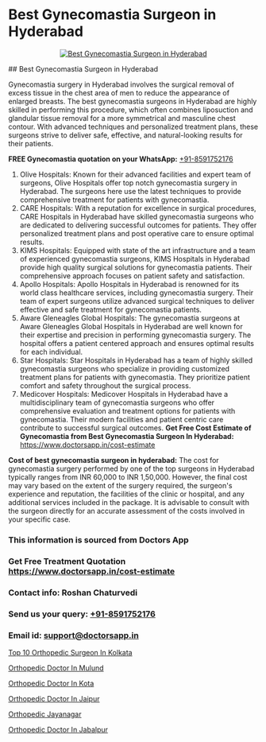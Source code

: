 # Best Gynecomastia Surgeon in Hyderabad

<p align="center">
  <a href="null">
    <img src="null" alt="Best Gynecomastia Surgeon in Hyderabad">
  </a>
</p>
## Best Gynecomastia Surgeon in Hyderabad

Gynecomastia surgery in Hyderabad involves the surgical removal of excess tissue in the chest area of men to reduce the appearance of enlarged breasts. The best gynecomastia surgeons in Hyderabad are highly skilled in performing this procedure, which often combines liposuction and glandular tissue removal for a more symmetrical and masculine chest contour. With advanced techniques and personalized treatment plans, these surgeons strive to deliver safe, effective, and natural-looking results for their patients.

**FREE Gynecomastia quotation on your WhatsApp:**  [+91-8591752176](https://api.whatsapp.com/send?phone=8591752176)

1) Olive Hospitals: Known for their advanced facilities and expert team of surgeons, Olive Hospitals offer top notch gynecomastia surgery in Hyderabad. The surgeons here use the latest techniques to provide comprehensive treatment for patients with gynecomastia.
2) CARE Hospitals: With a reputation for excellence in surgical procedures, CARE Hospitals in Hyderabad have skilled gynecomastia surgeons who are dedicated to delivering successful outcomes for patients. They offer personalized treatment plans and post operative care to ensure optimal results.
3) KIMS Hospitals: Equipped with state of the art infrastructure and a team of experienced gynecomastia surgeons, KIMS Hospitals in Hyderabad provide high quality surgical solutions for gynecomastia patients. Their comprehensive approach focuses on patient safety and satisfaction.
4) Apollo Hospitals: Apollo Hospitals in Hyderabad is renowned for its world class healthcare services, including gynecomastia surgery. Their team of expert surgeons utilize advanced surgical techniques to deliver effective and safe treatment for gynecomastia patients.
5) Aware Gleneagles Global Hospitals: The gynecomastia surgeons at Aware Gleneagles Global Hospitals in Hyderabad are well known for their expertise and precision in performing gynecomastia surgery. The hospital offers a patient centered approach and ensures optimal results for each individual.
6) Star Hospitals: Star Hospitals in Hyderabad has a team of highly skilled gynecomastia surgeons who specialize in providing customized treatment plans for patients with gynecomastia. They prioritize patient comfort and safety throughout the surgical process.
7) Medicover Hospitals: Medicover Hospitals in Hyderabad have a multidisciplinary team of gynecomastia surgeons who offer comprehensive evaluation and treatment options for patients with gynecomastia. Their modern facilities and patient centric care contribute to successful surgical outcomes.
**Get Free Cost Estimate of Gynecomastia from Best Gynecomastia Surgeon In Hyderabad:** https://www.doctorsapp.in/cost-estimate

**Cost of best gynecomastia surgeon in hyderabad:**
The cost for gynecomastia surgery performed by one of the top surgeons in Hyderabad typically ranges from INR 60,000 to INR 1,50,000. However, the final cost may vary based on the extent of the surgery required, the surgeon's experience and reputation, the facilities of the clinic or hospital, and any additional services included in the package. It is advisable to consult with the surgeon directly for an accurate assessment of the costs involved in your specific case.

### This information is sourced from Doctors App 
### Get Free Treatment Quotation https://www.doctorsapp.in/cost-estimate
### Contact info: Roshan Chaturvedi 
### Send us your query: [+91-8591752176](https://api.whatsapp.com/send?phone=8591752176) 
### Email id: support@doctorsapp.in

[Top 10 Orthopedic Surgeon In Kolkata](https://www.linkedin.com/pulse/top-10-orthopedic-surgeon-kolkata-acl-tear-treatment-qb3te?trackingId=D3lzl8h2%2BcxJoylUO1G8tg%3D%3D&lipi=urn%3Ali%3Apage%3Ad_flagship3_company_admin%3Bd0FHk2C5Rm6YwZOZiuWg9g%3D%3D)

[Orthopedic Doctor In Mulund](https://www.linkedin.com/pulse/orthopedic-doctor-mulund-acl-tear-treatment-ojexe?trackingId=cEVuD2iG7AzS6wKSK6hZqA%3D%3D&lipi=urn%3Ali%3Apage%3Ad_flagship3_company_admin%3BxUBWLKzDRA2fVBqJ%2Fp%2FTnw%3D%3D)

[Orthopedic Doctor In Kota](https://medium.com/@vimalrana22/orthopedic-doctor-in-kota-a6a842de691c)

[Orthopedic Doctor In Jaipur](https://medium.com/@vimalrana22/orthopedic-doctor-in-jaipur-cab5aa22cd63)

[Orthopedic Jayanagar](https://doctors-apps.github.io/doctorsapp/orthopedic-jayanagar)

[Orthopedic Doctor In Jabalpur](https://doctors-apps.github.io/doctorsapp/orthopedic-doctor-in-jabalpur)

